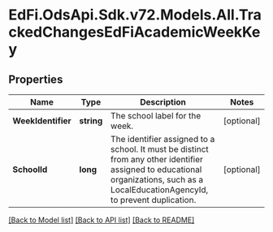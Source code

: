 # EdFi.OdsApi.Sdk.v72.Models.All.TrackedChangesEdFiAcademicWeekKey

## Properties

Name | Type | Description | Notes
------------ | ------------- | ------------- | -------------
**WeekIdentifier** | **string** | The school label for the week. | [optional] 
**SchoolId** | **long** | The identifier assigned to a school. It must be distinct from any other identifier assigned to educational organizations, such as a LocalEducationAgencyId, to prevent duplication. | [optional] 

[[Back to Model list]](../README.md#documentation-for-models) [[Back to API list]](../README.md#documentation-for-api-endpoints) [[Back to README]](../README.md)

